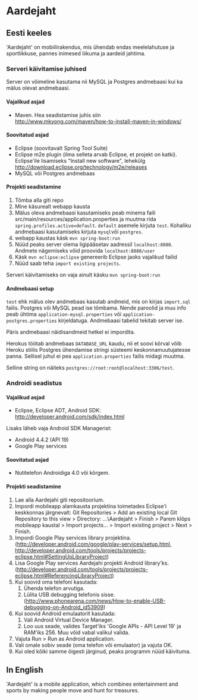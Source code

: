 Aardejaht
=========

## Eesti keeles
'Aardejaht' on mobiilirakendus, mis ühendab endas meelelahutuse ja sportlikkuse, pannes inimesed liikuma ja aardeid jahtima.

### Serveri käivitamise juhised
Server on võimeline kasutama nii MySQL ja Postgres andmebaasi kui ka mälus olevat andmebaasi. 

#### Vajalikud asjad
* Maven. Hea seadistamise juhis siin http://www.mkyong.com/maven/how-to-install-maven-in-windows/

#### Soovitatud asjad
* Eclipse (soovitavalt Spring Tool Suite)
* Eclipse m2e plugin (ilma selleta arvab Eclipse, et projekt on katki). Eclipse'ile lisamiseks "Install new software", lehekülg http://download.eclipse.org/technology/m2e/releases
* MySQL või Postgres andmebaas

#### Projekti seadistamine
1. Tõmba alla giti repo
2. Mine käsurealt webapp kausta
3.  Mälus oleva andmebaasi kasutamiseks peab minema faili src/main/resources/application.properties ja muutma rida `spring.profiles.active=default`. `default` asemele kirjuta `test`. Kohaliku andmebaasi kasutamiseks kirjuta `mysql`või `postgres`. 
4. webapp kaustas käsk `mvn spring-boot:run`
5. Nüüd peaks server olema ligipääsetav aadressil `localhost:8080`. Andmete nägemiseks võid proovida `localhost:8080/user`
6. Käsk `mvn eclipse:eclipse` genereerib Eclipse jaoks vajalikud failid
7. Nüüd saab teha `import existing projects`.

Serveri käivitamiseks on vaja ainult käsku `mvn spring-boot:run`


#### Andmebaasi setup
`test` ehk mälus olev andmebaas kasutab andmeid, mis on kirjas `import.sql` failis. Postgres või MySQL pead ise tõmbama.  Nende paroolid ja muu info peab ühtima `application-mysql.properties` või `application-postgres.properties` kirjeldatuga. Andmebaasi tabelid tekitab server ise. 

Päris andmebaasi  näidisandmeid hetkel ei impordita.

Herokus töötab andmebaas `DATABASE_URL` kaudu, nii et soovi kõrval võib Heroku stiilis Postgres ühendamise stringi süsteemi keskonnamuutujatesse panna. Sellisel juhul ei pea `application.properties` failis midagi muutma. 

Selline string on näiteks `postgres://root:root@localhost:3306/test`.

### Androidi seadistus
#### Vajalikud asjad
* Eclipse, Eclipse ADT, Android SDK: http://developer.android.com/sdk/index.html

Lisaks läheb vaja Android SDK Managerist:
* Android 4.4.2 (API 19)
* Google Play services

#### Soovitatud asjad
* Nutitelefon Androidiga 4.0 või kõrgem.

#### Projekti seadistamine
1. Lae alla Aardejahi giti repositoorium.
2. Impordi mobileapp alamkausta projektina toimetades Eclipse'i keskkonnas järgnevalt: Git Repositories > Add an existing local Git Repository to this view > Directory: ...\Aardejaht > Finish > Parem klõps mobileapp kaustal > Import projects... > Import existing project > Next > Finish.
3. Impordi Google Play services library projektina. (http://developer.android.com/google/play-services/setup.html, http://developer.android.com/tools/projects/projects-eclipse.html#SettingUpLibraryProject)
4. Lisa Google Play services Aardejahi projekti Android library'ks. (http://developer.android.com/tools/projects/projects-eclipse.html#ReferencingLibraryProject)
5. Kui soovid oma telefoni kasutada:
	1. Ühenda telefon arvutiga.
	2. Lülita USB debugging telefonis sisse. (http://www.phonearena.com/news/How-to-enable-USB-debugging-on-Android_id53909)
6. Kui soovid Android emulaatorit kasutada:
	1. Vali Android Virtual Device Manager.
	2. Loo uus seade, valides Target'iks 'Google APIs - API Level 19' ja RAM'iks 256. Muu võid vabal valikul valida.
7. Vajuta Run > Run as Android application.
8. Vali omale sobiv seade (oma telefon või emulaator) ja vajuta OK.
9. Kui oled kõiki samme õigesti järginud, peaks programm nüüd käivituma.

## In English
'Aardejaht' is a mobile application, which combines entertainment and sports by making people move and hunt for treasures.

